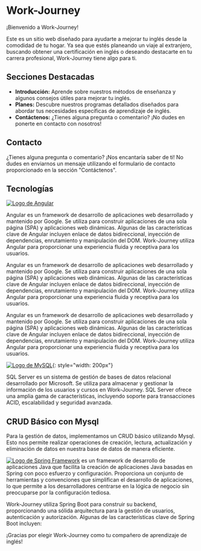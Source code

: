 # Work-Journey

¡Bienvenido a Work-Journey!

Este es un sitio web diseñado para ayudarte a mejorar tu inglés desde la comodidad de tu hogar. Ya sea que estés planeando un viaje al extranjero, buscando obtener una certificación en inglés o deseando destacarte en tu carrera profesional, Work-Journey tiene algo para ti.

## Secciones Destacadas

- **Introducción:** Aprende sobre nuestros métodos de enseñanza y algunos consejos útiles para mejorar tu inglés.
- **Planes:** Descubre nuestros programas detallados diseñados para abordar tus necesidades específicas de aprendizaje de inglés.
- **Contáctenos:** ¿Tienes alguna pregunta o comentario? ¡No dudes en ponerte en contacto con nosotros!

## Contacto

¿Tienes alguna pregunta o comentario? ¡Nos encantaría saber de ti! No dudes en enviarnos un mensaje utilizando el formulario de contacto proporcionado en la sección "Contáctenos".

## Tecnologías

[![Logo de Angular](https://cdn.icon-icons.com/icons2/2699/PNG/512/angular_logo_icon_169598.png)](https://angular.io/)

Angular es un framework de desarrollo de aplicaciones web desarrollado y mantenido por Google. Se utiliza para construir aplicaciones de una sola página (SPA) y aplicaciones web dinámicas. Algunas de las características clave de Angular incluyen enlace de datos bidireccional, inyección de dependencias, enrutamiento y manipulación del DOM. Work-Journey utiliza Angular para proporcionar una experiencia fluida y receptiva para los usuarios.

Angular es un framework de desarrollo de aplicaciones web desarrollado y mantenido por Google. Se utiliza para construir aplicaciones de una sola página (SPA) y aplicaciones web dinámicas. Algunas de las características clave de Angular incluyen enlace de datos bidireccional, inyección de dependencias, enrutamiento y manipulación del DOM. Work-Journey utiliza Angular para proporcionar una experiencia fluida y receptiva para los usuarios.



Angular es un framework de desarrollo de aplicaciones web desarrollado y mantenido por Google. Se utiliza para construir aplicaciones de una sola página (SPA) y aplicaciones web dinámicas. Algunas de las características clave de Angular incluyen enlace de datos bidireccional, inyección de dependencias, enrutamiento y manipulación del DOM. Work-Journey utiliza Angular para proporcionar una experiencia fluida y receptiva para los usuarios.

[![Logo de MySQL](https://cdn.freebiesupply.com/logos/thumbs/2x/mysql-logo.png)](https://www.mysql.com/){: style="width: 200px"}

SQL Server es un sistema de gestión de bases de datos relacional desarrollado por Microsoft. Se utiliza para almacenar y gestionar la información de los usuarios y cursos en Work-Journey. SQL Server ofrece una amplia gama de características, incluyendo soporte para transacciones ACID, escalabilidad y seguridad avanzada.

## CRUD Básico con Mysql

Para la gestión de datos, implementamos un CRUD básico utilizando Mysql. Esto nos permite realizar operaciones de creación, lectura, actualización y eliminación de datos en nuestra base de datos de manera eficiente.

[![Logo de Spring Framework](https://upload.wikimedia.org/wikipedia/commons/thumb/4/44/Spring_Framework_Logo_2018.svg/2560px-Spring_Framework_Logo_2018.svg.png)](https://spring.io/projects/spring-boot)
es un framework de desarrollo de aplicaciones Java que facilita la creación de aplicaciones Java basadas en Spring con poco esfuerzo y configuración. Proporciona un conjunto de herramientas y convenciones que simplifican el desarrollo de aplicaciones, lo que permite a los desarrolladores centrarse en la lógica de negocio sin preocuparse por la configuración tediosa.

Work-Journey utiliza Spring Boot para construir su backend, proporcionando una sólida arquitectura para la gestión de usuarios, autenticación y autorización. Algunas de las características clave de Spring Boot incluyen:

¡Gracias por elegir Work-Journey como tu compañero de aprendizaje de inglés!
